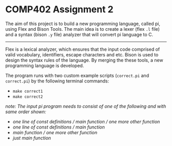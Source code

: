 # COMP402 Assignment 2

The aim of this project is to build a new programming language, called pi, using Flex and Bison Tools. The main idea is to create a lexer (flex `.l` file) and a syntax (bison `.y` file) analyzer that will convert pi language to C.

---

Flex is a lexical analyzer, which ensures that the input code comprised of valid vocabulary, identifiers, escape characters and etc. Bison is used to design the syntax rules of the language. By merging the these tools, a new programming language is developed. 

The program runs with two custom example scripts (`correct.pi` and `correct.pi`) by the following terminal commands:
- `make correct1`
- `make correct2`

*note: The input pi program needs to consist of one of the following and with same order shown:*

- *one line of const definitions / main function / one more other function*
- *one line of const definitions / main function*
- *main function / one more other function*
- *just main function*
